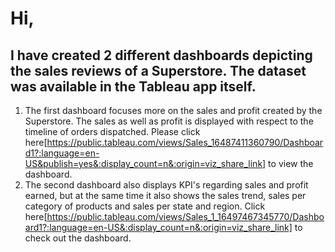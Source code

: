 # Hi,
## I have created 2 different dashboards depicting the sales reviews of a Superstore. The dataset was available in the Tableau app itself.
1. The first dashboard focuses more on the sales and profit created by the Superstore. The sales as well as profit is displayed with respect to the timeline of orders dispatched. Please click here[https://public.tableau.com/views/Sales_16487411360790/Dashboard1?:language=en-US&publish=yes&:display_count=n&:origin=viz_share_link] to view the dashboard.
2. The second dashboard also displays KPI's regarding sales and profit earned, but at the same time it also shows the sales trend, sales per category of products and sales per state and region. Click here[https://public.tableau.com/views/Sales_1_16497467345770/Dashboard1?:language=en-US&:display_count=n&:origin=viz_share_link] to check out the dashboard.

